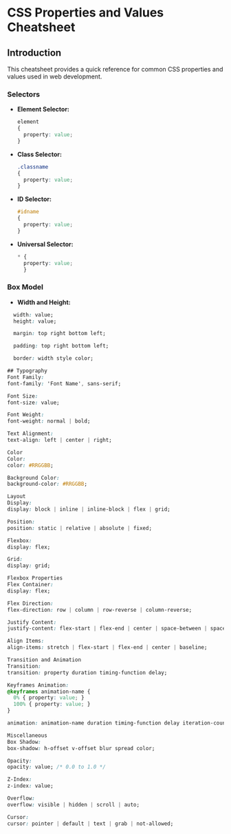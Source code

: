 # CSS Properties and Values Cheatsheet

## Introduction

This cheatsheet provides a quick reference for common CSS properties and values used in web development.

### Selectors

- **Element Selector:**
  ```css
  element
  {
    property: value;
  }

- **Class Selector:**
  ```css
  .classname
  {
    property: value;
  }

- **ID Selector:**
  ```css
  #idname
  {
    property: value;
  }

- **Universal Selector:**
  ```css
  * {
    property: value;
    }

### Box Model

- **Width and Height:**
```css
  width: value;
  height: value;

  margin: top right bottom left;

  padding: top right bottom left;

  border: width style color;

## Typography
Font Family:
font-family: 'Font Name', sans-serif;

Font Size:
font-size: value;

Font Weight:
font-weight: normal | bold;

Text Alignment:
text-align: left | center | right;

Color
Color:
color: #RRGGBB;

Background Color:
background-color: #RRGGBB;

Layout
Display:
display: block | inline | inline-block | flex | grid;

Position:
position: static | relative | absolute | fixed;

Flexbox:
display: flex;

Grid:
display: grid;

Flexbox Properties
Flex Container:
display: flex;

Flex Direction:
flex-direction: row | column | row-reverse | column-reverse;

Justify Content:
justify-content: flex-start | flex-end | center | space-between | space-around;

Align Items:
align-items: stretch | flex-start | flex-end | center | baseline;

Transition and Animation
Transition:
transition: property duration timing-function delay;

Keyframes Animation:
@keyframes animation-name {
  0% { property: value; }
  100% { property: value; }
}

animation: animation-name duration timing-function delay iteration-count direction fill-mode;

Miscellaneous
Box Shadow:
box-shadow: h-offset v-offset blur spread color;

Opacity:
opacity: value; /* 0.0 to 1.0 */

Z-Index:
z-index: value;

Overflow:
overflow: visible | hidden | scroll | auto;

Cursor:
cursor: pointer | default | text | grab | not-allowed;


